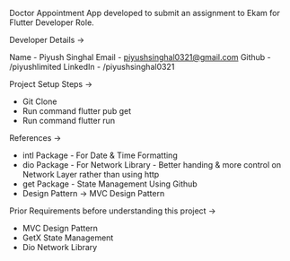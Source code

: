 Doctor Appointment App developed to submit an assignment to Ekam for Flutter Developer Role.

Developer Details ->

Name - Piyush Singhal
Email - piyushsinghal0321@gmail.com
Github - /piyushlimited
LinkedIn - /piyushsinghal0321

Project Setup Steps ->

- Git Clone
- Run command flutter pub get
- Run command flutter run

References ->
- intl Package - For Date & Time Formatting
- dio Package - For Network Library - Better handing & more control on Network Layer rather than using http
- get Package - State Management Using Github
- Design Pattern -> MVC Design Pattern

Prior Requirements before understanding this project ->

- MVC Design Pattern
- GetX State Management
- Dio Network Library